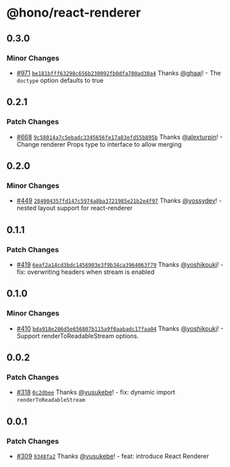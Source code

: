 # @hono/react-renderer

## 0.3.0

### Minor Changes

- [#971](https://github.com/honojs/middleware/pull/971) [`be181bfff63298c656b230092fb0dfa700ad30a4`](https://github.com/honojs/middleware/commit/be181bfff63298c656b230092fb0dfa700ad30a4) Thanks [@ghaaj](https://github.com/ghaaj)! - The `doctype` option defaults to true

## 0.2.1

### Patch Changes

- [#668](https://github.com/honojs/middleware/pull/668) [`9c58014a7c5ebadc3345656fe17a83efd55b895b`](https://github.com/honojs/middleware/commit/9c58014a7c5ebadc3345656fe17a83efd55b895b) Thanks [@alexturpin](https://github.com/alexturpin)! - Change renderer Props type to interface to allow merging

## 0.2.0

### Minor Changes

- [#449](https://github.com/honojs/middleware/pull/449) [`284904357fd147c5974a8ba3721985e21b2e4f97`](https://github.com/honojs/middleware/commit/284904357fd147c5974a8ba3721985e21b2e4f97) Thanks [@yossydev](https://github.com/yossydev)! - nested layout support for react-renderer

## 0.1.1

### Patch Changes

- [#419](https://github.com/honojs/middleware/pull/419) [`6eaf2a14cd3bdc1456903e3f9b34ca3964063f79`](https://github.com/honojs/middleware/commit/6eaf2a14cd3bdc1456903e3f9b34ca3964063f79) Thanks [@yoshikouki](https://github.com/yoshikouki)! - fix: overwriting headers when stream is enabled

## 0.1.0

### Minor Changes

- [#410](https://github.com/honojs/middleware/pull/410) [`bda918e286d5e656807b115a9f0aabadc17faa04`](https://github.com/honojs/middleware/commit/bda918e286d5e656807b115a9f0aabadc17faa04) Thanks [@yoshikouki](https://github.com/yoshikouki)! - Support renderToReadableStream options.

## 0.0.2

### Patch Changes

- [#318](https://github.com/honojs/middleware/pull/318) [`0c2dbee`](https://github.com/honojs/middleware/commit/0c2dbee52a5deb1d5022c4964a229fd83c0da394) Thanks [@yusukebe](https://github.com/yusukebe)! - fix: dynamic import `renderToReadableStream`

## 0.0.1

### Patch Changes

- [#309](https://github.com/honojs/middleware/pull/309) [`9348fa2`](https://github.com/honojs/middleware/commit/9348fa26635d97ee6f8ceca563488d77afb39889) Thanks [@yusukebe](https://github.com/yusukebe)! - feat: introduce React Renderer
